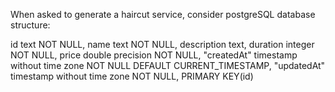 When asked to generate a haircut service, consider postgreSQL database structure:

 id text NOT NULL,
    name text NOT NULL,
    description text,
    duration integer NOT NULL,
    price double precision NOT NULL,
    "createdAt" timestamp without time zone NOT NULL DEFAULT CURRENT_TIMESTAMP,
    "updatedAt" timestamp without time zone NOT NULL,
    PRIMARY KEY(id)